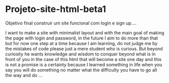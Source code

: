 # Projeto-site-html-beta1
Objetivo final construir um site funcional com login e sign up....

I want to make a site with minimalist layout and with the main goal of making the page with login and password, in the future I aim to do more than that but for now one step at a time because I am learning, do not judge me by the mistakes of code please just a mere student who is curious.
But beyond curiosity he wants knowledge and wisdom to conquer beyond what is in front of you in the case of this html that will become a site one day and this is not a promise is a certainty because I learned something in life when you say you will do something no matter what the difficulty you have to go all the way and do ... 
